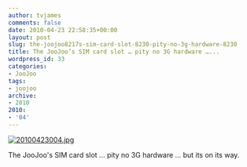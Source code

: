 ```yaml
---
author: tvjames
comments: false
date: 2010-04-23 22:58:35+00:00
layout: post
slug: the-joojoo8217s-sim-card-slot-8230-pity-no-3g-hardware-8230
title: The JooJoo’s SIM card slot … pity no 3G hardware …...
wordpress_id: 33
categories:
- JooJoo
tags:
- joojoo
archive: 
- 2010
2010:
- '04'
---
```


[![20100423004.jpg](http://i1370.photobucket.com/albums/ag258/thomasvjames/20100423004_zps82515f7f.jpg)](http://s1370.photobucket.com/user/thomasvjames/media/20100423004_zps82515f7f.jpg.html "photo 20100423004_zps82515f7f.jpg")

The JooJoo's SIM card slot … pity no 3G hardware … but its on its way.
